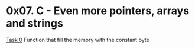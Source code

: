 # 0x07. C - Even more pointers, arrays and strings
[Task 0](0-memset.c) Function that fill the memory with the constant byte
